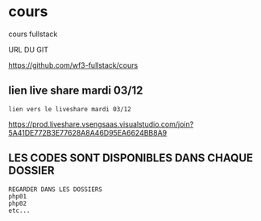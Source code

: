 # cours


cours fullstack

URL DU GIT

https://github.com/wf3-fullstack/cours


## lien live share mardi 03/12

    lien vers le liveshare mardi 03/12

https://prod.liveshare.vsengsaas.visualstudio.com/join?5A41DE772B3E77628A8A46D95EA6624BB8A9


## LES CODES SONT DISPONIBLES DANS CHAQUE DOSSIER 

    REGARDER DANS LES DOSSIERS 
    php01
    php02
    etc...

  


























